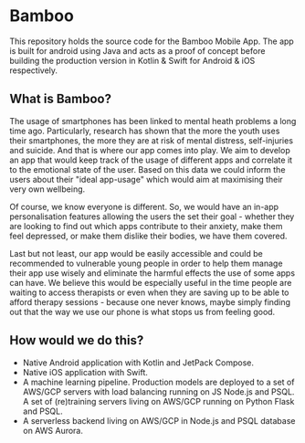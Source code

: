 # Bamboo 
This repository holds the source code for the Bamboo Mobile App. The app is built for android using Java and acts as a proof of concept before building the production version in Kotlin & Swift for Android & iOS respectively.

## What is Bamboo?
The usage of smartphones has been linked to mental heath problems a long time ago. Particularly, research has shown that the more the youth uses their smartphones, the more they are at risk of mental distress, self-injuries and suicide. And that is where our app comes into play. We aim to develop an app that would keep track of the usage of different apps and correlate it to the emotional state of the user. Based on this data we could inform the users about their "ideal app-usage" which would aim at maximising their very own wellbeing.

Of course, we know everyone is different. So, we would have an in-app personalisation features allowing the users the set their goal - whether they are looking to find out which apps contribute to their anxiety, make them feel depressed, or make them dislike their bodies, we have them covered.

Last but not least, our app would be easily accessible and could be recommended to vulnerable young people in order to help them manage their app use wisely and eliminate the harmful effects the use of some apps can have. We believe this would be especially useful in the time people are waiting to access therapists or even when they are saving up to be able to afford therapy sessions - because one never knows, maybe simply finding out that the way we use our phone is what stops us from feeling good.

## How would we do this?
* Native Android application with Kotlin and JetPack Compose.
* Native iOS application with Swift.
* A machine learning pipeline. Production models are deployed to a set of AWS/GCP servers with load balancing running on JS Node.js and PSQL. A set of (re)training servers living on AWS/GCP running on Python Flask and PSQL.
* A serverless backend living on AWS/GCP in Node.js and PSQL database on AWS Aurora.



 
